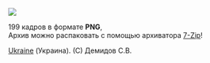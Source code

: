 ![](https://github.com/drilnet/blender3d-logovrle8-logovrle16/blob/master/UA.png)

199 кадров в формате **PNG**,
<br>
Архив можно распаковать с помощью архиватора [7-Zip](https://www.7-zip.org/download.html)!

[Ukraine](https://en.wikipedia.org/wiki/Ukraine) (Украина). (C) Демидов С.В.
